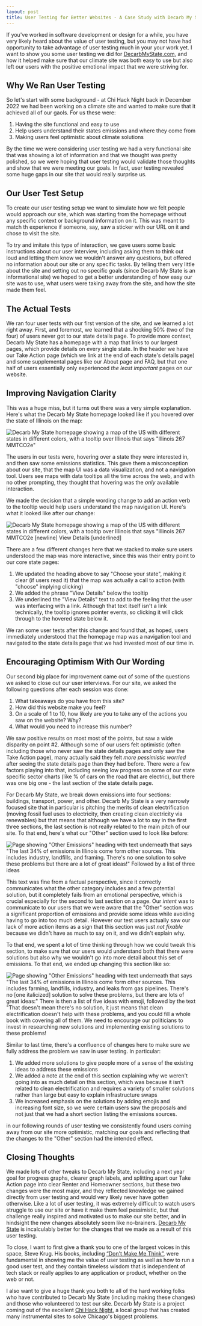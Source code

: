 ```yaml
---
layout: post
title: User Testing for Better Websites - A Case Study with Decarb My State
---
```


If you've worked in software development or design for a while, you have very likely heard about the value of user testing, but you may not have had opportunity to take advantage of user testing much in your your work yet. I want to show you some user testing we did for [DecarbMyState.com](https://decarbmystate.com), and how it helped make sure that our climate site was both easy to use but also left our users with the positive emotional impact that we were striving for.

## Why We Ran User Testing

So let's start with some background - at Chi Hack Night back in December 2022 we had been working on
a climate site and wanted to make sure that it achieved all of our gaols. For us these were:

1. Having the site functional and easy to use
1. Help users understand their states emissions and where they come from
1. Making users feel optimistic about climate solutions

By the time we were considering user testing we had a very functional site that was showing a lot of
information and that we thought was pretty polished, so we were hoping that user testing would
validate those thoughts and show that we were meeting our goals. In fact, user testing revealed some
huge gaps in our site that would really surprise us.

## Our User Test Setup

To create our user testing setup we want to simulate how we felt people would approach our site,
which was starting from the homepage without any specific context or background information on it.
This was meant to match th experience if someone, say, saw a sticker with our URL on it and chose
to visit the site.

To try and imitate this type of interaction, we gave users some basic instructions about our user
interview, including asking them to think out loud and letting them know we wouldn't answer any
questions, but offered no information about our site or any specific tasks. By telling them very
little about the site and setting out no specific goals (since Decarb My State is an informational
site) we hoped to get a better understanding of how easy our site was to use, what users were taking
away from the site, and how the site made them feel.

## The Actual Tests

We ran four user tests with our first version of the site, and we learned a lot right away. First,
and foremost, we learned that a shocking 50% (two of the four) of users never got to our state
details page. To provide more context, Decarb My State has a homepage with a map that links to our
largest pages, which provide details on every single state. In the header we have our Take Action
page (which we link at the end of each state's details page) and some supplemental pages like our
About page and FAQ, but that one half of users essentially only experienced _the least important_
pages on our website.

## Improving Navigation Clarity

This was a huge miss, but it turns out there was a very simple explanation. Here's what the
Decarb My State homepage looked like if you hovered over the state of Illinois on the map:

<img src="/post-assets/user-stories-decarb/map-tooltip-before.webp"
    loading="lazy"
    alt='Decarb My State homepage showing a map of the US with different states in different colors,
        with a tooltip over Illinois that says "Illinois 267 MMTCO2e"'>

<!--
  PR for old screenshots: https://github.com/chihacknight/decarbonize-my-state/pull/118
  Commit: 489f751
-->

The users in our tests were, hovering over a state they were interested in, and then saw some
emissions statistics. This gave them a misconception about our site, that the map UI was a data
visualization, and not a navigation tool. Users see maps with data tooltips all the time across the
web, and with no other prompting, they thought that hovering was the _only_ available interaction.

We made the decision that a simple wording change to add an action verb to the tooltip would help
users understand the map navigation UI. Here's what it looked like after our change:

<img
    src="/post-assets/user-stories-decarb/map-tooltip-after.webp"
    loading="lazy"
    alt='Decarb My State homepage showing a map of the US with different states in different colors,
        with a tooltip over Illinois that says "Illinois 267 MMTCO2e [newline] View Details [underlined]'>

There are a few different changes here that we stacked to make sure users understood the map was
more interactive, since this was their entry point to our core state pages:

1. We updated the heading above to say "Choose your state", making it clear (if users read it) that
  the map was actually a call to action (with "choose" implying clicking)
1. We added the phrase "View Details" below the tooltip
1. We underlined the "View Details" text to add to the feeling that the user was interfacing with a
link. Although that text itself isn't a link technically, the tooltip ignores pointer events, so
clicking it will click through to the hovered state below it.

We ran some user tests after this change and found that, as hoped, users immediately understood that
the homepage map was a navigation tool and navigated to the state details page that we had invested
most of our time in.

## Encouraging Optimism With Our Wording

Our second big place for improvement came out of some of the questions we asked to close out our
user interviews. For our site, we asked the following questions after each session was done:

1. What takeaways do you have from this site?
1. How did this website make you feel?
1. On a scale of 1 to 10, how likely are you to take any of the actions you saw on the website? Why?
1. What would you need to increase this number?

We saw positive results on most most of the points, but saw a wide disparity on point #2. Although
some of our users felt optimistic (often including those who never saw the state details pages and
only saw the Take Action page), many actually said they felt _more pessimistic worried_ after seeing
the state details page than they had before. There were a few factors playing into that, including
seeing low progress on some of our state specific sector charts (like % of cars on the road that
are electric), but there was one big one - the last section of the state details page.

For Decarb My State, we break down emissions into four sections: buildings, transport, power, and
other. Decarb My State is a very narrowly focused site that in particular is pitching the merits of
clean electrification (moving fossil fuel uses to electricity, then creating clean electricity via
renewables) but that means that although we have a lot to say in the first three sections, the last
section is not really related to the main pitch of our site. To that end, here's what our "Other"
section used to look like before:

<img
    src="/post-assets/user-stories-decarb/other-before.webp"
    loading="lazy"
    alt='Page showing "Other Emissions" heading with text underneath that says
        "The last 34% of emissions in Illinois come form other sources. This includes industry,
        landfills, and framing. There&apos;s no one solution to solve these problems but there are
        a lot of great ideas!" Followed by a list of three ideas'
    >


This text was fine from a factual perspective, since it correctly communicates what the other
category includes and a few potential solution, but it completely fails from an emotional
perspective, which is crucial especially for the second to last section on a page. Our _intent_ was
to communicate to our users that we were aware that the "Other" section was a significant proportion
of emissions and provide some ideas while avoiding having to go into too much detail. However our
test users actually saw our lack of more action items as a sign that this section was just
_not fixable_ because we didn't have as much to say on it, and we didn't explain why.

To that end, we spent a lot of time thinking through how we could tweak this section, to make sure
that our users would understand both that there were solutions but also why we wouldn't go into more
detail about this set of emissions. To that end, we ended up changing this section like so:

<img
    src="/post-assets/user-stories-decarb/other-after.webp"
    loading="lazy"
    alt='Page showing "Other Emissions" heading with text underneath that says "The last 34% of
        emissions in Illinois come form other sources. This includes farming, landfills, industry,
        and leaks from gas pipelines. There&apos;s no [one italicized] solution to solve these
        problems, but there are lots of great ideas:" There is then a list of five ideas with emoji,
        followed by the text "That doesn&apos;t mean there&apos;s no solution, it just means that
        clean electrification doesn&apos;t help with these problems, and you could fill a whole book
        with covering all of them. We need to encourage our politicians to invest in researching new
        solutions and implementing existing solutions to these problems!'
    >

Similar to last time, there's a confluence of changes here to make sure we fully address the
problem we saw in user testing. In particular:

1. We added more solutions to give people more of a sense of the existing ideas to address these
emissions
1. We added a note at the end of this section explaining why we weren't going into as much detail
on this section, which was because it isn't related to clean electrification and requires a variety
of smaller solutions rather than large but easy to explain infrastructure swaps
1. We increased emphasis on the solutions by adding emojis and increasing font size, so we were
certain users saw the proposals and not just that we had a short section listing the emissions
sources.

in our following rounds of user testing we consistently found users coming away from our site more
optimistic, matching our goals and reflecting that the changes to the "Other" section had the
intended effect.

## Closing Thoughts

We made lots of other tweaks to Decarb My State, including a next year goal for progress graphs,
clearer graph labels, and splitting apart our Take Action page into clear Renter and Homeowner
sections, but these two changes were the most major, and they reflected knowledge we gained directly
from user testing and would very likely never have gotten otherwise. Like a lot of user testing, it
was extremely difficult to watch users struggle to use our site or have it make them feel
pessimistic, but that challenge really inspired and motivated us to make our site better, and in
hindsight the new changes absolutely seem like no-brainers. [Decarb My State](https://decarbmystate.com/)
is incalculably better for the changes that we made as a result of this user testing.

To close, I want to first give a thank you to one of the largest voices in this space, Steve Krug.
His books, including [&ldquo;Don't Make Me Think&rdquo;](https://sensible.com/dont-make-me-think/),
were fundamental in showing me the value of user testing as well as how to run a good user test, and
they contain timeless wisdom that is independent of tech stack or really applies to any application
or product, whether on the web or not.

I also want to give a huge thank you both to all of the hard working folks who have contributed to
Decarb My State (including making these changes) and those who volunteered to test our site. Decarb
My State is a project coming out of the excellent [Chi Hack Night](https://chihacknight.org/), a
local group that has created many instrumental sites to solve Chicago's biggest problems.

